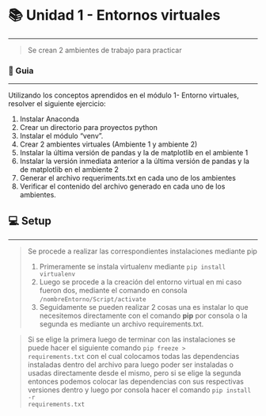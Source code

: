 # 📚 Unidad 1 - Entornos virtuales  
----
>Se crean 2 ambientes de trabajo para practicar

### 📝 Guia 
----
Utilizando los conceptos aprendidos en el módulo 1- Entorno virtuales,
resolver el siguiente ejercicio:
1) Instalar Anaconda
2) Crear un directorio para proyectos python
3) Instalar el módulo “venv”.
4) Crear 2 ambientes virtuales (Ambiente 1 y ambiente 2)
5) Instalar la última versión de pandas y la de matplotlib en el
ambiente 1
6) Instalar la versión inmediata anterior a la última versión de pandas
y la de matplotlib en el ambiente 2
7) Generar el archivo requeriments.txt en cada uno de los ambientes
8) Verificar el contenido del archivo generado en cada uno de los
ambientes.

## 💻 Setup 
---
>Se procede a realizar las correspondientes instalaciones mediante pip 
>1) Primeramente se instala virtualenv mediante <code>pip install virtualenv</code>
>2) Luego se procede a la creación del entorno virtual en mi caso fueron dos, mediante el comando en consola <code>/nombreEntorno/Script/activate</code>
>3) Seguidamente se pueden realizar 2 cosas una es instalar lo que necesitemos directamente con el comando **pip** por consola o la segunda es mediante un archivo requirements.txt. 

>Si se elige la primera luego de terminar con las instalaciones se puede hacer el siguiente comando <code>pip freeze > requirements.txt</code> con el cual colocamos todas las dependencias instaladas dentro del archivo para luego poder ser instaladas o usadas directamente desde el mismo, pero si se elige la segunda entonces podemos colocar las dependencias con sus respectivas versiones dentro y luego por consola hacer el comando <code>pip install -r requirements.txt</code>
